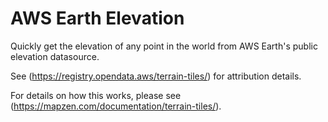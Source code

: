# AWS Earth Elevation

Quickly get the elevation of any point in the world from AWS Earth's public elevation datasource.

See (https://registry.opendata.aws/terrain-tiles/) for attribution details.

For details on how this works, please see (https://mapzen.com/documentation/terrain-tiles/).

